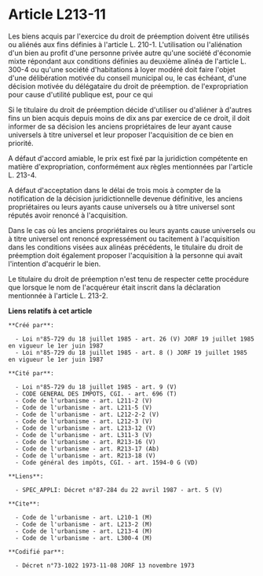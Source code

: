# Article L213-11

Les biens acquis par l'exercice du droit de préemption doivent être utilisés ou aliénés aux fins définies à l'article L.
210-1. L'utilisation ou l'aliénation d'un bien au profit d'une personne privée autre qu'une société d'économie mixte
répondant aux conditions définies au deuxième alinéa de l'article L. 300-4 ou qu'une société d'habitations à loyer modéré
doit faire l'objet d'une délibération motivée du conseil municipal ou, le cas échéant, d'une décision motivée du délégataire
du droit de préemption. de l'expropriation pour cause d'utilité publique est, pour ce qui

Si le titulaire du droit de préemption décide d'utiliser ou d'aliéner à d'autres fins un bien acquis depuis moins de dix ans
par exercice de ce droit, il doit informer de sa décision les anciens propriétaires de leur ayant cause universels à titre
universel et leur proposer l'acquisition de ce bien en priorité.

A défaut d'accord amiable, le prix est fixé par la juridiction compétente en matière d'expropriation, conformément aux règles
mentionnées par l'article L. 213-4.

A défaut d'acceptation dans le délai de trois mois à compter de la notification de la décision juridictionnelle devenue
définitive, les anciens propriétaires ou leurs ayants cause universels ou à titre universel sont réputés avoir renoncé à
l'acquisition.

Dans le cas où les anciens propriétaires ou leurs ayants cause universels ou à titre universel ont renoncé expressément ou
tacitement à l'acquisition dans les conditions visées aux alinéas précédents, le titulaire du droit de préemption doit
également proposer l'acquisition à la personne qui avait l'intention d'acquérir le bien.

Le titulaire du droit de préemption n'est tenu de respecter cette procédure que lorsque le nom de l'acquéreur était inscrit
dans la déclaration mentionnée à l'article L. 213-2.

**Liens relatifs à cet article**

	**Créé par**:

	  - Loi n°85-729 du 18 juillet 1985 - art. 26 (V) JORF 19 juillet 1985   en vigueur le 1er juin 1987
	  - Loi n°85-729 du 18 juillet 1985 - art. 8 () JORF 19 juillet 1985   en vigueur le 1er juin 1987

	**Cité par**:

	  - Loi n°85-729 du 18 juillet 1985 - art. 9 (V)
	  - CODE GENERAL DES IMPOTS, CGI. - art. 696 (T)
	  - Code de l'urbanisme - art. L211-2 (V)
	  - Code de l'urbanisme - art. L211-5 (V)
	  - Code de l'urbanisme - art. L212-2-2 (V)
	  - Code de l'urbanisme - art. L212-3 (V)
	  - Code de l'urbanisme - art. L213-12 (V)
	  - Code de l'urbanisme - art. L311-3 (V)
	  - Code de l'urbanisme - art. R213-16 (V)
	  - Code de l'urbanisme - art. R213-17 (Ab)
	  - Code de l'urbanisme - art. R213-18 (V)
	  - Code général des impôts, CGI. - art. 1594-0 G (VD)

	**Liens**:

	  - SPEC_APPLI: Décret n°87-284 du 22 avril 1987 - art. 5 (V)

	**Cite**:

	  - Code de l'urbanisme - art. L210-1 (M)
	  - Code de l'urbanisme - art. L213-2 (M)
	  - Code de l'urbanisme - art. L213-4 (M)
	  - Code de l'urbanisme - art. L300-4 (M)

	**Codifié par**:

	  - Décret n°73-1022 1973-11-08 JORF 13 novembre 1973
